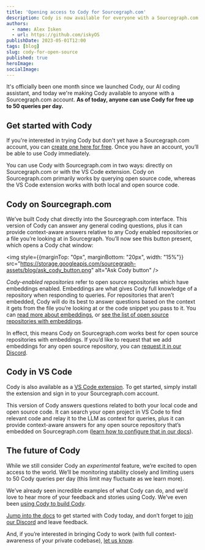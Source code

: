 ```yaml
---
title: 'Opening access to Cody for Sourcegraph.com'
description: Cody is now available for everyone with a Sourcegraph.com account.
authors:
  - name: Alex Isken
  - url: https://github.com/iskyOS
publishDate: 2023-05-01T12:00
tags: [blog]
slug: cody-for-open-source
published: true
heroImage: 
socialImage: 
---
```


It's officially been one month since we launched Cody, our AI coding assistant, and today we're making Cody available to anyone with a Sourcegraph.com account. **As of today, anyone can use Cody for free up to 50 queries per day.**

## Get started with Cody

If you're interested in trying Cody but don't yet have a Sourcegraph.com account, you can [create one here for free](https://sourcegraph.com/sign-up). Once you have an account, you’ll be able to use Cody immediately.

You can use Cody with Sourcegraph.com in two ways: directly on Sourcegraph.com or with the VS Code extension. Cody on Sourcegraph.com primarily works by querying open source code, whereas the VS Code extension works with both local and open source code.

## Cody on Sourcegraph.com

We’ve built Cody chat directly into the Sourcegraph.com interface. This version of Cody can answer any general coding questions, plus it can provide context-aware answers relative to any Cody enabled repositories or a file you’re looking at in Sourcegraph.  You’ll now see this button present, which opens a Cody chat window:

<img
  style={{marginTop: "0px", marginBottom: "20px", width: "15%"}}
  src="https://storage.googleapis.com/sourcegraph-assets/blog/ask_cody_button.png"
  alt="Ask Cody button"
/>
<br/>

*Cody-enabled repositories* refer to open source repositories which have embeddings enabled. Embeddings are what gives Cody full knowledge of a repository when responding to queries. For repositories that aren’t embedded, Cody will do its best to answer questions based on the context it gets from the file you’re looking at or the code snippet you pass to it. You can [read more about embeddings](https://docs.sourcegraph.com/cody/explanations/code_graph_context), or [see the list of open source repositories with embeddings](https://docs.sourcegraph.com/cody/explanations/enabling_cody).

In effect, this means Cody on Sourcegraph.com works best for open source repositories with embeddings. If you’d like to request that we add embeddings for any open source repository, you can [request it in our Discord](https://discord.gg/sourcegraph-969688426372825169).

## Cody in VS Code

Cody is also available as a [VS Code extension](https://marketplace.visualstudio.com/items?itemName=sourcegraph.cody-ai). To get started, simply install the extension and sign in to your Sourcegraph.com account.

This version of Cody answers questions related to both your local code and open source code. It can search your open project in VS Code to find relevant code and relay it to the LLM as context for queries, plus it can provide context-aware answers for any open source repository that’s embedded on Sourcegraph.com ([learn how to configure that in our docs](https://docs.sourcegraph.com/cody/explanations/enabling_cody)). 

## The future of Cody

While we still consider Cody an *experimental* feature, we’re excited to open access to the world. We’ll be monitoring stability closely and limiting users to 50 Cody queries per day (this limit may fluctuate as we learn more).

We’ve already seen incredible examples of what Cody can do, and we’d love to hear more of your feedback and stories using Cody. We’ve even been [using Cody to build Cody](https://twitter.com/beyang/status/1647744307045228544?s=20). 

[Jump into the docs](https://docs.sourcegraph.com/cody) to get started with Cody today, and don’t forget to [join our Discord](https://discord.gg/sourcegraph-969688426372825169) and leave feedback.

And, if you’re interested in bringing Cody to work (with full context-awareness of your private codebase), [let us know](https://about.sourcegraph.com/cody).
